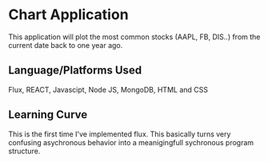 # Chart Application

This application will plot the most common
stocks (AAPL, FB, DIS..) from the current date back to one year ago.

## Language/Platforms Used

Flux, REACT, Javascipt, Node JS, MongoDB, HTML and CSS

## Learning Curve

This is the first time I've implemented flux.  This basically turns very confusing asychronous behavior into a meanigingfull sychronous program structure.
